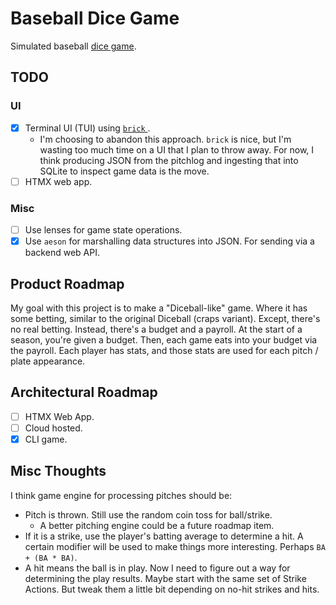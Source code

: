 # Baseball Dice Game

Simulated baseball [dice game](https://milb.bamcontent.com/documents/8/5/8/313285858/BaseballDiceGame_LouisvilleBats.pdf).

## TODO
### UI
- [x] Terminal UI (TUI) using [ `brick`
](https://github.com/jtdaugherty/brick/).
  - I'm choosing to abandon this approach. `brick` is nice, but I'm wasting too
    much time on a UI that I plan to throw away. For now, I think producing JSON
    from the pitchlog and ingesting that into SQLite to inspect game data is the
    move.
- [ ] HTMX web app.

### Misc
- [ ] Use lenses for game state operations.
- [x] Use `aeson` for marshalling data structures into JSON. For sending via a
    backend web API.

## Product Roadmap
My goal with this project is to make a "Diceball-like" game. Where it has some
betting, similar to the original Diceball (craps variant). Except, there's no
real betting. Instead, there's a budget and a payroll. At the start of a season,
you're given a budget. Then, each game eats into your budget via the payroll.
Each player has stats, and those stats are used for each pitch / plate
appearance.

## Architectural Roadmap
- [ ] HTMX Web App.
- [ ] Cloud hosted.
- [x] CLI game.

## Misc Thoughts
I think game engine for processing pitches should be:
 - Pitch is thrown. Still use the random coin toss for ball/strike.
   - A better pitching engine could be a future roadmap item.
 - If it is a strike, use the player's batting average to determine a hit. A
 certain modifier will be used to make things more interesting. Perhaps `BA +
 (BA * BA)`.
 - A hit means the ball is in play. Now I need to figure out a way for
 determining the play results. Maybe start with the same set of Strike Actions.
 But tweak them a little bit depending on no-hit strikes and hits.
